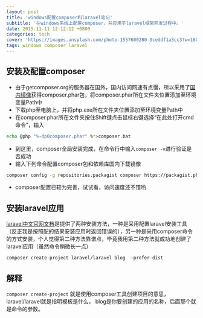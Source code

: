 ```yaml
---
layout: post
title: 'windows配置composer和laravel笔记'
subtitle: '在windows系统上配置composer，并应用于laravel框架开发过程中。'
date: 2015-11-11 12:12:12 +0800
categories: tech
cover: 'https://images.unsplash.com/photo-1557600280-9ceddf1a3cc3?w=1600&h=900'
tags: windows composer laravel
---
```


## 安装及配置composer

- 由于getcomposer.org的服务器在国外，国内访问网速有点慢，所以采用了[国内镜像](http://packagist.cn/)获得composer.phar包，将composer.phar所在文件夹位置添加至环境变量Path中
- 下载php至电脑上，并将php.exe所在文件夹位置添加至环境变量Path中
- 在composer.phar所在文件夹按住Shift键点击鼠标右键选择“在此处打开cmd命令”，输入     
```bash
echo @php "%~dp0composer.phar" %*>composer.bat
```
- 到这里，composer全局安装完成，在命令行中输入`composer -v`进行验证是否成功
- 输入下列命令配置composer包和依赖库国内下载镜像
```bash
composer config -g repositories.packagist composer https://packagist.phpcomposer.com
```
- composer配置已较为完善，试试看，访问速度还不错哟

## 安装laravel应用

[laravel中文官网文档](http://laravel-china.org/docs/5.0/installation)是提供了两种安装方法，一种是采用配置laravel安装工具（反正我是按照配的结果安装应用时返回错误的），另一种是采用composer命令的方式安装，个人觉得第二种方法靠谱点，毕竟我用第二种方法就成功地创建了laravel应用（虽然命令稍微长一点）
```bash
composer create-project laravel/laravel blog  –prefer-dist
```



## 解释
`composer create-project` 就是使用composer工具创建项目的意思，laravel/laravel就是指明模板是什么， blog是你要创建的应用的名称，后面那个就是命令的参数。
